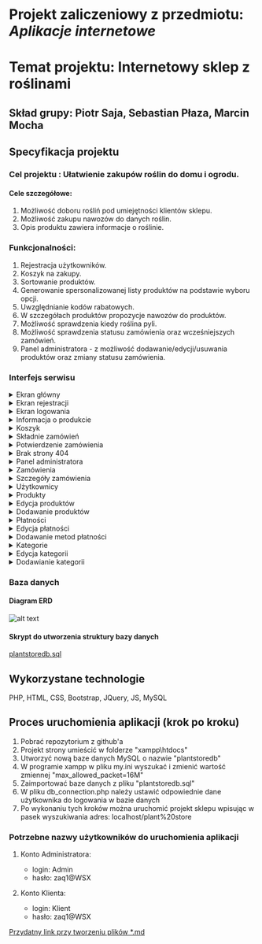 # Projekt zaliczeniowy z przedmiotu: _**Aplikacje internetowe**_

# Temat projektu: Internetowy sklep z roślinami
## Skład grupy: Piotr Saja, Sebastian Płaza, Marcin Mocha
## Specyfikacja projektu
### Cel projektu : Ułatwienie zakupów roślin do domu i ogrodu.
#### Cele szczegółowe:
   1. Możliwość doboru rośliń pod umiejętności klientów sklepu.
   2. Możliwość zakupu nawozów do danych roślin.
   3. Opis produktu zawiera informacje o roślinie.
###  Funkcjonalności:
   1. Rejestracja użytkowników.
   2. Koszyk na zakupy.
   3. Sortowanie produktów.
   4. Generowanie spersonalizowanej listy produktów na podstawie wyboru opcji.
   5. Uwzględnianie kodów rabatowych.
   6. W szczegółach produktów propozycje nawozów do produktów.
   7. Możliwość sprawdzenia kiedy roślina pyli.
   8. Możliwość sprawdzenia statusu zamówienia oraz wcześniejszych zamówień.
   9. Panel administratora - z możliwość dodawanie/edycji/usuwania produktów oraz zmiany statusu zamówienia.
### Interfejs serwisu

   <details>
       <summary>Ekran główny </summary>
	
![home](https://github.com/UR-INF/20-21-ai-projekt-lab3-p-saja-m-mocha-s-plaza/blob/main/images/home1.JPG)

   </details>
	<details>
       <summary>Ekran rejestracji</summary>
<img src="images/register.JPG">

   </details>
   <details>
       <summary>Ekran logowania</summary>
<img src="images/login.JPG">

   </details>
   <details>
       <summary>Informacja o produkcie</summary>
<img src="images/product_detail.JPG">

   </details>
   <details>
       <summary>Koszyk</summary>
<img src="images/cart.JPG">

   </details>
      <details>
       <summary>Składnie zamówień</summary>
<img src="images/order.JPG">

   </details>
   <details>
       <summary>Potwierdzenie zamówienia</summary>
<img src="images/order_confirmation.JPG">

   </details>
      <details>
       <summary>Brak strony 404</summary>
<img src="images/not_found.JPG">

   </details>
       <details>
       <summary>Panel administratora </summary>
<img src="images/admin_panel.jpg">
   </details>
       <details>
       <summary>Zamówienia </summary>
<img src="images/order_admin.jpg">

   </details>
          <details>
       <summary>Szczegóły zamówienia </summary>
<img src="images/order_details_admin.jpg">
<img src="images/order_details_cd_admin.jpg">
   </details>
   
   <details>
       <summary>Użytkownicy </summary>
<img src="images/users_admin.jpg">

   </details>
      <details>
       <summary>Produkty </summary>
<img src="images/products_admin.jpg">

   </details>
         <details>
       <summary>Edycja produktów </summary>
<img src="images/products_edit_admin.jpg">

   </details>
            <details>
       <summary>Dodawanie produktów </summary>
<img src="images/products_add_admin.jpg">

   </details>
          <details>
       <summary>Płatności </summary>
<img src="images/payments_admin.jpg">

   </details>
         <details>
       <summary>Edycja płatności </summary>
<img src="images/payments_edit_admin.jpg">

   </details>
            <details>
       <summary>Dodawanie metod płatności </summary>
<img src="images/payments_add_admin.jpg">

   </details>
     <details>
       <summary>Kategorie </summary>
<img src="images/categories_admin.jpg">

   </details>
      <details>
       <summary>Edycja kategorii </summary>
<img src="images/categories_edit_admin.jpg">

   </details>
   <details>
       <summary>Dodawianie kategorii </summary>
<img src="images/categories_add_admin.jpg">

   </details>
   
### Baza danych
####	Diagram ERD
![alt text][logo]

[logo]: https://github.com/UR-INF/20-21-ai-projekt-lab3-p-saja-m-mocha-s-plaza/blob/main/DiagramERD.jpeg "DiagramERD"

####	Skrypt do utworzenia struktury bazy danych
[plantstoredb.sql](https://github.com/UR-INF/20-21-ai-projekt-lab3-p-saja-m-mocha-s-plaza/blob/main/plantstoredb.sql)
## Wykorzystane technologie

PHP, HTML, CSS, Bootstrap, JQuery, JS, MySQL

## Proces uruchomienia aplikacji (krok po kroku)

1. Pobrać repozytorium z github'a
2. Projekt strony umieścić w folderze "xampp\htdocs"
3. Utworzyć nową baze danych MySQL o nazwie "plantstoredb"
4. W programie xampp w pliku my.ini wyszukać i zmienić wartość zmiennej "max_allowed_packet=16M"
5. Zaimportować baze danych z pliku "plantstoredb.sql"
6. W pliku db_connection.php należy ustawić odpowiednie dane użytkownika do logowania w bazie danych
7. Po wykonaniu tych kroków można uruchomić projekt sklepu wpisując w pasek wyszukiwania adres: localhost/plant%20store

### Potrzebne nazwy użytkowników do uruchomienia aplikacji

1. Konto Administratora:
	* login: Admin
	* hasło: zaq1@WSX 
	
2. Konto Klienta:
	* login: Klient
	* hasło: zaq1@WSX 



[Przydatny link przy tworzeniu plików *.md ](https://github.com/adam-p/markdown-here/wiki/Markdown-Cheatsheet)

[logo]: https://gallery.dpcdn.pl/imgc/UGC/34567/g_-_960x640_-_s_x20131110194052_0.jpg "Strona główna"
